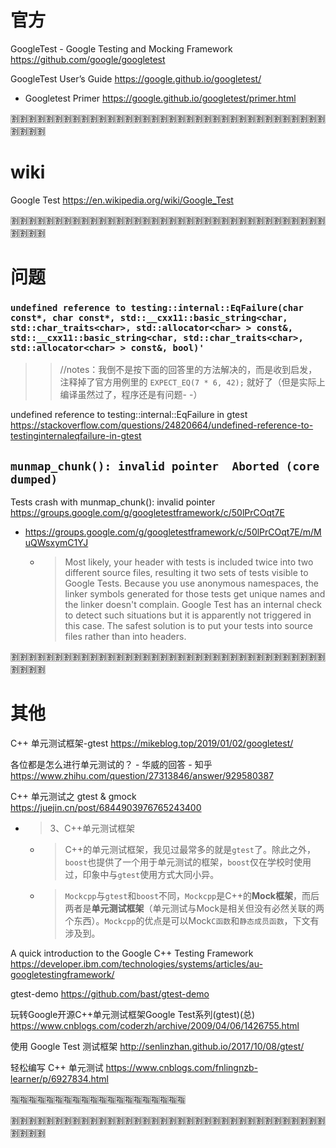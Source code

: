 
# 官方

GoogleTest - Google Testing and Mocking Framework https://github.com/google/googletest

GoogleTest User’s Guide https://google.github.io/googletest/
- Googletest Primer https://google.github.io/googletest/primer.html

:u5272::u5272::u5272::u5272::u5272::u5272::u5272::u5272::u5272::u5272::u5272::u5272::u5272::u5272::u5272::u5272::u5272::u5272::u5272::u5272::u5272::u5272::u5272::u5272::u5272::u5272::u5272::u5272::u5272::u5272::u5272::u5272::u5272::u5272::u5272::u5272::u5272::u5272::u5272::u5272:

# wiki

Google Test https://en.wikipedia.org/wiki/Google_Test

:u5272::u5272::u5272::u5272::u5272::u5272::u5272::u5272::u5272::u5272::u5272::u5272::u5272::u5272::u5272::u5272::u5272::u5272::u5272::u5272::u5272::u5272::u5272::u5272::u5272::u5272::u5272::u5272::u5272::u5272::u5272::u5272::u5272::u5272::u5272::u5272::u5272::u5272::u5272::u5272:

# 问题

### `undefined reference to testing::internal::EqFailure(char const*, char const*, std::__cxx11::basic_string<char, std::char_traits<char>, std::allocator<char> > const&, std::__cxx11::basic_string<char, std::char_traits<char>, std::allocator<char> > const&, bool)'`
>> //notes：我倒不是按下面的回答里的方法解决的，而是收到启发，注释掉了官方用例里的 `EXPECT_EQ(7 * 6, 42);` 就好了（但是实际上编译虽然过了，程序还是有问题- -）

undefined reference to testing::internal::EqFailure in gtest https://stackoverflow.com/questions/24820664/undefined-reference-to-testinginternaleqfailure-in-gtest

## `munmap_chunk(): invalid pointer  Aborted (core dumped)`

Tests crash with munmap_chunk(): invalid pointer https://groups.google.com/g/googletestframework/c/50lPrCOqt7E
- https://groups.google.com/g/googletestframework/c/50lPrCOqt7E/m/MuQWsxymC1YJ
  * > Most likely, your header with tests is included twice into two different source files, resulting it two sets of tests visible to Google Tests. Because you use anonymous namespaces, the linker symbols generated for those tests get unique names and the linker doesn't complain. Google Test has an internal check to detect such situations but it is apparently not triggered in this case. The safest solution is to put your tests into source files rather than into headers.

:u5272::u5272::u5272::u5272::u5272::u5272::u5272::u5272::u5272::u5272::u5272::u5272::u5272::u5272::u5272::u5272::u5272::u5272::u5272::u5272::u5272::u5272::u5272::u5272::u5272::u5272::u5272::u5272::u5272::u5272::u5272::u5272::u5272::u5272::u5272::u5272::u5272::u5272::u5272::u5272:

# 其他

C++ 单元测试框架-gtest https://mikeblog.top/2019/01/02/googletest/

各位都是怎么进行单元测试的？ - 华威的回答 - 知乎 https://www.zhihu.com/question/27313846/answer/929580387

C++ 单元测试之 gtest & gmock https://juejin.cn/post/6844903976765243400
- > 3、C++单元测试框架
  * > C++的单元测试框架，我见过最常多的就是`gtest`了。除此之外，`boost`也提供了一个用于单元测试的框架，`boost`仅在学校时使用过，印象中与`gtest`使用方式大同小异。
  * > `Mockcpp`与`gtest`和`boost`不同，`Mockcpp`是C++的**Mock框架**，而后两者是**单元测试框架**（单元测试与Mock是相关但没有必然关联的两个东西）。`Mockcpp`的优点是可以Mock`C函数`和`静态成员函数`，下文有涉及到。

A quick introduction to the Google C++ Testing Framework https://developer.ibm.com/technologies/systems/articles/au-googletestingframework/

gtest-demo https://github.com/bast/gtest-demo

玩转Google开源C++单元测试框架Google Test系列(gtest)(总) https://www.cnblogs.com/coderzh/archive/2009/04/06/1426755.html

使用 Google Test 测试框架 http://senlinzhan.github.io/2017/10/08/gtest/

轻松编写 C++ 单元测试 https://www.cnblogs.com/fnlingnzb-learner/p/6927834.html

:u6307::u6307::u6307::u6307::u6307::u6307::u6307::u6307::u6307::u6307::u6307::u6307::u6307::u6307::u6307::u6307::u6307::u6307::u6307::u6307:

:u5272::u5272::u5272::u5272::u5272::u5272::u5272::u5272::u5272::u5272::u5272::u5272::u5272::u5272::u5272::u5272::u5272::u5272::u5272::u5272::u5272::u5272::u5272::u5272::u5272::u5272::u5272::u5272::u5272::u5272::u5272::u5272::u5272::u5272::u5272::u5272::u5272::u5272::u5272::u5272:

